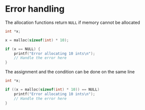 # Error handling

The allocation functions return `NULL` if memory cannot be allocated
```c
int *x;

x = malloc(sizeof(int) * 10);

if (x == NULL) {
    printf("Error allocating 10 ints\n");
    // Handle the error here
}
```

The assignment and the condition can be done on the same line
```c
int *x;

if ((x = malloc(sizeof(int) * 10)) == NULL)
    printf("Error allocating 10 ints\n");
    // Handle the error here
}
```
